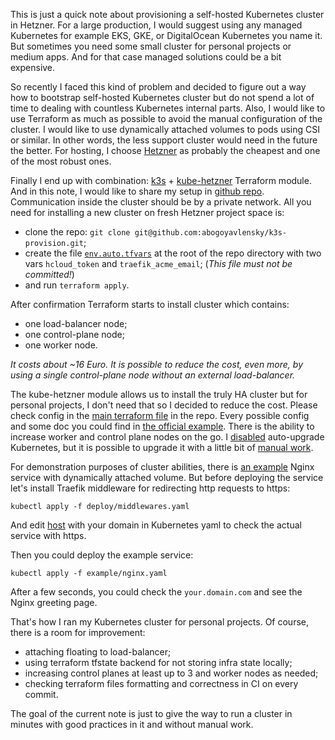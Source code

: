 This is just a quick note about provisioning a self-hosted Kubernetes cluster in Hetzner.
For a large production, I would suggest using any managed Kubernetes for example EKS, GKE, or DigitalOcean Kubernetes you name it.
But sometimes you need some small cluster for personal projects or medium apps. 
And for that case managed solutions could be a bit expensive. 

So recently I faced this kind of problem and decided to figure out a way how to 
bootstrap self-hosted Kubernetes cluster but do not spend a lot of time 
to dealing with countless Kubernetes internal parts. 
Also, I would like to use Terraform as much as possible to avoid the manual configuration of the cluster.
I would like to use dynamically attached volumes to pods using CSI or similar. 
In other words, the less support cluster would need in the future the better.
For hosting, I choose [Hetzner](https://www.hetzner.com/cloud) as probably the cheapest and one of the most robust ones.

Finally I end up with combination: [k3s](https://k3s.io/) + [kube-hetzner](https://github.com/kube-hetzner/terraform-hcloud-kube-hetzner/blob/master/terraform.tfvars.example) Terraform module.
And in this note, I would like to share my setup in [github repo](https://github.com/abogoyavlensky/k3s-provision).
Communication inside the cluster should be by a private network.
All you need for installing a new cluster on fresh Hetzner project space is:
- clone the repo: `git clone git@github.com:abogoyavlensky/k3s-provision.git`;
- create the file [`env.auto.tfvars`](https://github.com/abogoyavlensky/k3s-provision/blob/master/env.auto.tfvars.example) at the root of the repo directory with two vars `hcloud_token` and `traefik_acme_email`; (*This file must not be committed!*)
- and run `terraform apply`.

After confirmation Terraform starts to install cluster which contains:
- one load-balancer node;
- one control-plane node;
- one worker node.

*It costs about ~16 Euro. It is possible to reduce the cost, even more, by using a single control-plane node without an external load-balancer.*

The kube-hetzner module allows us to install the truly HA cluster but for personal projects, I don't need that so I decided to reduce the cost.
Please check config in the [main terraform file](https://github.com/abogoyavlensky/k3s-provision/blob/master/main.tf) in the repo.
Every possible config and some doc you could find in [the official example](https://github.com/kube-hetzner/terraform-hcloud-kube-hetzner/blob/master/terraform.tfvars.example). There is the ability to increase worker and control plane nodes on the go. 
I [disabled](https://github.com/abogoyavlensky/k3s-provision/blob/3fcbb9a6943b48dedb347c4f47e3f1af78e72b80/main.tf#L56) auto-upgrade Kubernetes, but it is possible to upgrade it with a little bit of [manual work](https://github.com/kube-hetzner/terraform-hcloud-kube-hetzner#individual-components-upgrade). 

For demonstration purposes of cluster abilities, there is [an example](https://github.com/abogoyavlensky/k3s-provision/blob/master/examples/nginx.yaml) Nginx service with dynamically attached volume.
But before deploying the service let's install Traefik middleware for redirecting http requests to https:

```shell
kubectl apply -f deploy/middlewares.yaml
```

And edit [host](https://github.com/abogoyavlensky/k3s-provision/blob/3fcbb9a6943b48dedb347c4f47e3f1af78e72b80/examples/nginx.yaml#L61) with your domain in Kubernetes yaml to check the actual service with https.

Then you could deploy the example service:

```shell
kubectl apply -f example/nginx.yaml
```

After a few seconds, you could check the `your.domain.com` and see the Nginx greeting page.

That's how I ran my Kubernetes cluster for personal projects.
Of course, there is a room for improvement:
- attaching floating to load-balancer;
- using terraform tfstate backend for not storing infra state locally;
- increasing control planes at least up to 3 and worker nodes as needed;
- checking terraform files formatting and correctness in CI on every commit.

The goal of the current note is just to give the way to run a cluster in minutes with good practices in it and without manual work.

